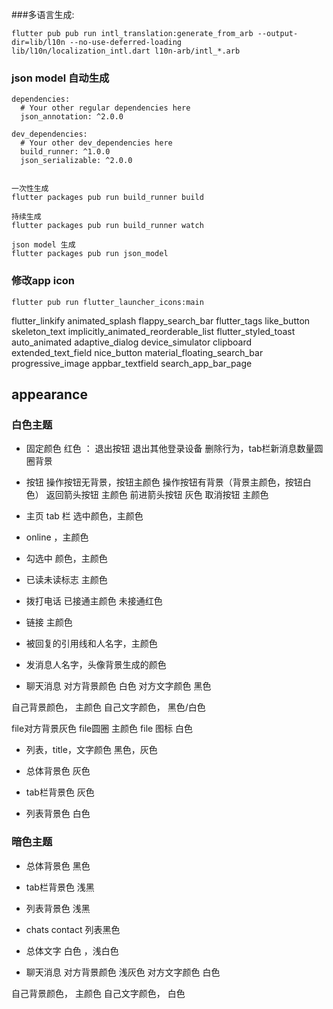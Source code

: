 
###多语言生成:
```shell
flutter pub pub run intl_translation:generate_from_arb --output-dir=lib/l10n --no-use-deferred-loading  lib/l10n/localization_intl.dart l10n-arb/intl_*.arb
```

### json model 自动生成
```
dependencies:
  # Your other regular dependencies here
  json_annotation: ^2.0.0

dev_dependencies:
  # Your other dev_dependencies here
  build_runner: ^1.0.0
  json_serializable: ^2.0.0


一次性生成
flutter packages pub run build_runner build

持续生成
flutter packages pub run build_runner watch

json model 生成
flutter packages pub run json_model
```


### 修改app icon
```
flutter pub run flutter_launcher_icons:main
```

flutter_linkify
animated_splash
flappy_search_bar
flutter_tags
like_button
skeleton_text
implicitly_animated_reorderable_list
flutter_styled_toast
auto_animated
adaptive_dialog
device_simulator
clipboard
extended_text_field
nice_button
material_floating_search_bar
progressive_image
appbar_textfield
search_app_bar_page

## appearance
### 白色主题

- 固定颜色
红色 ： 退出按钮 退出其他登录设备 删除行为，tab栏新消息数量圆圈背景

- 按钮
操作按钮无背景，按钮主颜色
操作按钮有背景（背景主颜色，按钮白色）
返回箭头按钮 主颜色
前进箭头按钮 灰色
取消按钮 主颜色

- 主页 tab 栏
选中颜色，主颜色

- online ，主颜色

- 勾选中 颜色，主颜色

- 已读未读标志 主颜色

- 拨打电话 已接通主颜色 未接通红色

- 链接 主颜色

- 被回复的引用线和人名字，主颜色

- 发消息人名字，头像背景生成的颜色

- 聊天消息
对方背景颜色 白色
对方文字颜色 黑色

自己背景颜色， 主颜色
自己文字颜色， 黑色/白色

file对方背景灰色
file圆圈 主颜色
file 图标 白色

- 列表，title，文字颜色 黑色，灰色

- 总体背景色 灰色
- tab栏背景色 灰色
- 列表背景色 白色

### 暗色主题

- 总体背景色 黑色
- tab栏背景色 浅黑
- 列表背景色 浅黑
- chats contact 列表黑色
- 总体文字 白色 ，浅白色

- 聊天消息
对方背景颜色 浅灰色
对方文字颜色 白色

自己背景颜色， 主颜色
自己文字颜色， 白色






